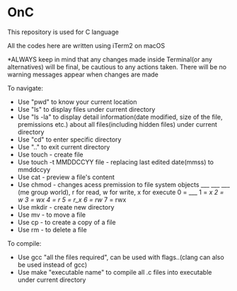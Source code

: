 # OnC
This repository is used for C language

All the codes here are written using iTerm2 on macOS

*ALWAYS keep in mind that any changes made inside Terminal(or any alternatives) will be final, be cautious to any actions taken. There will be no warning messages appear when changes are made

To navigate:
- Use "pwd" to know your current location
- Use "ls" to display files under current directory
- Use "ls -la" to display detail information(date modified, size of the file, premissions etc.) about all files(including hidden files) under current directory
- Use "cd" to enter specific directory
- Use ".." to exit current directory
- Use touch - create file
- Use touch -t MMDDCCYY file - replacing last edited date(mmss) to mmddccyy
- Use cat - preview a file's content
- Use chmod - changes acess premission to file system objects ___ ___ ___ (me group world), r for read, w for write, x for execute
	0 = ___		1 = __x		2 = _w_		3 = _wx
	4 = r__		5 = r_x		6 = rw_		7 = rwx
- Use mkdir - create new directory
- Use mv - to move a file
- Use cp - to create a copy of a file
- Use rm - to delete a file

To compile:
- Use gcc "all the files required", can be used with flags..(clang can also be used instead of gcc)
- Use make "executable name" to compile all .c files into executable under current directory
